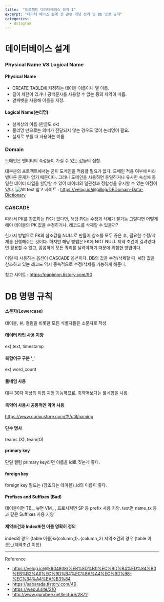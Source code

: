 ```yaml
---
title:  "프로젝트 데이터베이스 설계 1"
excerpt: "데이터 베이스 설계 전 관련 개념 정리 및 DB 명명 규칙"
categories:
  - dstagram
---
```

# 데이터베이스 설계
### Physical Name VS Logical Name
#### Physical Name
- CREATE TABLE에 지정하는 테이블 이름이나 열 이름.
- 길이 제한이 있거나 공백문자를 사용할 수 없는 등의 제약이 따름.
- 알파벳을 사용해 이름을 지정.

#### Logical Name(논리명)
- 설계상의 이름 (한글도 ok)
- 물리명 만으로는 의미가 전달되지 않는 경우도 많이 논리명이 필요.
- 실제로 부를 때 사용하는 이름

### Domain
도메인은 엔티티의 속성들이 가질 수 있는 값들의 집합.

대부분의 프로젝트에서는 굳이 도메인을 적용할 필요가 없다. 도메인 적용 여부에 따라 별다른 문제가 없기 때문이다.
그러나 도메인을 사용하면 동일하거나 유사한 속성에 동일한 데이터 타입을 할당할 수 있어 데이터의 일관성과 정합성을 유지할 수 있는 이점이 있다.
![Alt text](http://www.gurubee.net/imgs/expert/modeling/5.1.3.jpg)
참고 사이트 : https://velog.io/@gillog/DBDomain-Data-Dictionary

### CASCADE
따라서 PK를 참조하는 FK가 있다면, 해당 PK는 수정과 삭제가 불가능
그렇다면 어떻게 해야 테이블의 PK 값을 수정하거나, 레코드를 삭제할 수 있을까?

한가지 방법으로 FK의 참조값을 NULL로 만들어 참조를 모두 끊은 후, 필요한 수정/삭제를 진행해주는 것이다.
하지만 해당 방법은 FK에 NOT NULL 제약 조건이 걸려있다면 활용할 수 없고, 꼼꼼하게 모든 쿼리를 날려야하기 때문에 위험한 방법이다.

이럴 때 사용하는 옵션이 CASCADE 옵션이다.
DB의 값을 수정/삭제할 때, 해당 값을 참조하고 있는 레코드 역시 종속적으로 수정/삭제를 가능하게 해준다.

참고 사이트 : https://papimon.tistory.com/90

# DB 명명 규칙
#### 소문자(Lowercase)
테이블, 뷰, 컬럼을 비롯한 모든 식별자들은 소문자로 작성

#### 데이터 타입 사용 지양
ex) text, timestamp

#### 복합어구 구분 '_'
ex) word_count

#### 풀네임 사용
대부 30자 이상의 이름 지정 가능하므로, 축약어보다는 풀네임을 사용

#### 축약어 사용시 공통적인 약어 사용
https://www.curioustore.com/#!/util/naming

#### 단수 명사
teams (X), team(O)

#### primary key
단일 컬럼 primary key라면 이름을 id로 짓는게 좋다.
#### foreign key
foreign key 필드는 {참조되는 테이블}_id의 이름이 좋다.

#### Prefixes and Suffixes (Bad)
테이블이면 TB_, 뷰면 VM_ , 프로시져면 SP 등 prefix 사용 지양.
text면 name_tx 등과 같은 Suffixes 사용 지양

#### 제약조건과 Index또한 이름 명확히 정의
index의 경우 {table 이름}_ix_{column_1}..{column_2}
제약조건의 경우 {table 이름}\_{제약조건 이름}

***
Reference
- https://velog.io/@k904808/%EB%8D%B0%EC%9D%B4%ED%84%B0%EB%B2%A0%EC%9D%B4%EC%8A%A4%EC%9D%98-%EC%84%A4%EA%B3%84
- https://sabarada.tistory.com/49
- https://wedul.site/210
- http://www.gurubee.net/lecture/2872